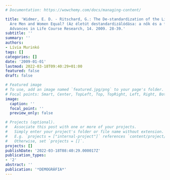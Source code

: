 ```yaml
---
# Documentation: https://wowchemy.com/docs/managing-content/

title: 'Widmer, E. D. - Ritschard, G.: The De-standardization of the Life Course:
  Are Men and Women Equal? (Az életút destandardizálódása: a nők és a férfiak egyenlők?)
  Advances in Life Course Research, 14. 2009. 28-39.'
subtitle: ''
summary: ''
authors:
- Lívia Murinkó
tags: []
categories: []
date: '2009-01-01'
lastmod: 2022-03-18T09:40:29+01:00
featured: false
draft: false

# Featured image
# To use, add an image named `featured.jpg/png` to your page's folder.
# Focal points: Smart, Center, TopLeft, Top, TopRight, Left, Right, BottomLeft, Bottom, BottomRight.
image:
  caption: ''
  focal_point: ''
  preview_only: false

# Projects (optional).
#   Associate this post with one or more of your projects.
#   Simply enter your project's folder or file name without extension.
#   E.g. `projects = ["internal-project"]` references `content/project/deep-learning/index.md`.
#   Otherwise, set `projects = []`.
projects: []
publishDate: '2022-03-18T08:40:29.000017Z'
publication_types:
- '2'
abstract: ''
publication: '*DEMOGRÁFIA*'
---
```

